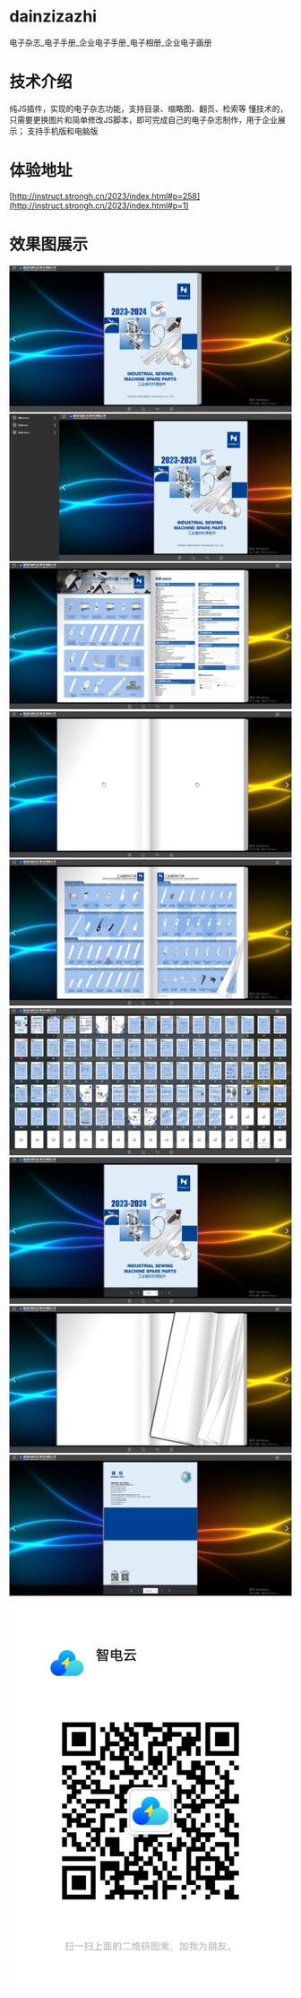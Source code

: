 # dainzizazhi
电子杂志_电子手册_企业电子手册_电子相册_企业电子画册
# 技术介绍

纯JS插件，实现的电子杂志功能，支持目录、缩略图、翻页、检索等
懂技术的，只需要更换图片和简单修改JS脚本，即可完成自己的电子杂志制作，用于企业展示；
支持手机版和电脑版

# 体验地址

 [http://instruct.strongh.cn/2023/index.html#p=258](http://instruct.strongh.cn/2023/index.html#p=1)

 # 效果图展示

 ![extending-a-theme](/01.png)
 ![extending-a-theme](/02.png)
 ![extending-a-theme](/03.png)
 ![extending-a-theme](/04.png)
 ![extending-a-theme](/05.png)
 ![extending-a-theme](/07.png)
 ![extending-a-theme](/08.png)
 ![extending-a-theme](/09.png)
 ![extending-a-theme](/10.png)

![extending-a-theme](/微信图片_20240709101914.jpg)
 

